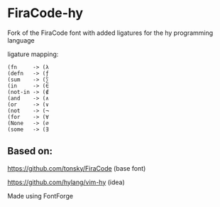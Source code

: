 # FiraCode-hy
Fork of the FiraCode font with added ligatures for the hy programming language

ligature mapping:
```
(fn     -> (λ
(defn   -> (ƒ
(sum    -> (∑
(in     -> (∈
(not-in -> (∉
(and    -> (∧
(or     -> (∨
(not    -> (¬
(for    -> (∀
(None   -> (∅
(some   -> (∃
```

Based on:
--------
https://github.com/tonsky/FiraCode (base font)

https://github.com/hylang/vim-hy   (idea)

Made using FontForge
